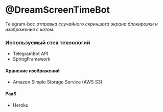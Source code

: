 # @DreamScreenTimeBot
Telegram-bot: *отправка случайного скриншота экрана блокировки и изображения с котом.*

### Используемый стек технологий
- TelegramBot API
- SpringFramework
#### Хранение изображений
- Amazon Simple Storage Service (AWS S3)
#### PaaS
- Heroku
